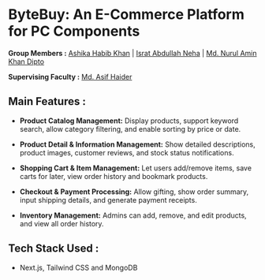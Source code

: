 # ByteBuy: An E-Commerce Platform for PC Components
__Group Members :__ [Ashika Habib Khan](https://github.com/asukagg) | [Israt Abdullah Neha](https://github.com/ISRATNEHA01) | [Md. Nurul Amin Khan Dipto](https://github.com/nak-dipto)

__Supervising Faculty :__  [Md. Asif Haider](https://github.com/asifhaider)

## Main Features :

* __Product Catalog Management:__ Display products, support keyword search, allow category filtering, and enable sorting by price or date.

* __Product Detail & Information Management:__ Show detailed descriptions, product images, customer reviews, and stock status notifications.

* __Shopping Cart & Item Management:__ Let users add/remove items, save carts for later, view order history and bookmark products.

* __Checkout & Payment Processing:__ Allow gifting, show order summary, input shipping details, and generate payment receipts.

* __Inventory Management:__ Admins can add, remove, and edit products, and view all order history.

## Tech Stack Used :
* Next.js, Tailwind CSS and MongoDB